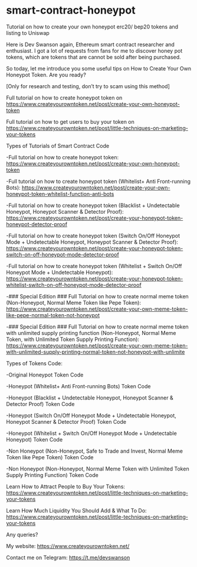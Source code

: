 # smart-contract-honeypot
Tutorial on how to create your own honeypot erc20/ bep20 tokens and listing to Uniswap

Here is Dev Swanson again, Ethereum smart contract researcher and enthusiast. I got a lot of requests from fans for me to discover honey pot tokens, which are tokens that are cannot be sold after being purchased.

So today, let me introduce you some useful tips on How to Create Your Own Honeypot Token. Are you ready?

[Only for research and testing, don’t try to scam using this method]


Full tutorial on how to create honeypot token on https://www.createyourowntoken.net/post/create-your-own-honeypot-token

Full tutorial on how to get users to buy your token on https://www.createyourowntoken.net/post/little-techniques-on-marketing-your-tokens



Types of Tutorials of Smart Contract Code

-Full tutorial on how to create honeypot token: https://www.createyourowntoken.net/post/create-your-own-honeypot-token

-Full tutorial on how to create honeypot token (Whitelist+ Anti Front-running Bots): https://www.createyourowntoken.net/post/create-your-own-honeypot-token-whitelist-function-anti-bots

-Full tutorial on how to create honeypot token (Blacklist + Undetectable Honeypot, Honeypot Scanner & Detector Proof): https://www.createyourowntoken.net/post/create-your-honeypot-token-honeypot-detector-proof

-Full tutorial on how to create honeypot token (Switch On/Off Honeypot Mode + Undetectable Honeypot, Honeypot Scanner & Detector Proof): https://www.createyourowntoken.net/post/create-your-honeypot-token-switch-on-off-honeypot-mode-detector-proof

-Full tutorial on how to create honeypot token (Whitelist + Switch On/Off Honeypot Mode + Undetectable Honeypot): https://www.createyourowntoken.net/post/create-your-honeypot-token-whitelist-switch-on-off-honeypot-mode-detector-proof

-### Special Edition ### Full Tutorial on how to create normal meme token (Non-Honeypot, Normal Meme Token like Pepe Token): https://www.createyourowntoken.net/post/create-your-own-meme-token-like-pepe-normal-token-not-honeypot

-### Special Edition ### Full Tutorial on how to create normal meme token with unlimited supply printing function (Non-Honeypot, Normal Meme Token, with Unlimited Token Supply Printing Function): https://www.createyourowntoken.net/post/create-your-own-meme-token-with-unlimited-supply-printing-normal-token-not-honeypot-with-unlimite



Types of Tokens Code:

-Original Honeypot Token Code

-Honeypot (Whitelist+ Anti Front-running Bots) Token Code

-Honeypot (Blacklist + Undetectable Honeypot, Honeypot Scanner & Detector Proof) Token Code

-Honeypot (Switch On/Off Honeypot Mode + Undetectable Honeypot, Honeypot Scanner & Detector Proof) Token Code

-Honeypot (Whitelist + Switch On/Off Honeypot Mode + Undetectable Honeypot) Token Code

-Non Honeypot (Non-Honeypot, Safe to Trade and Invest, Normal Meme Token like Pepe Token) Token Code

-Non Honeypot (Non-Honeypot, Normal Meme Token with Unlimited Token Supply Printing Function) Token Code



Learn How to Attract People to Buy Your Tokens: https://www.createyourowntoken.net/post/little-techniques-on-marketing-your-tokens 

Learn How Much Liquidity You Should Add & What To Do: https://www.createyourowntoken.net/post/little-techniques-on-marketing-your-tokens 



Any queries?

My website: https://www.createyourowntoken.net/

Contact me on Telegram: https://t.me/devswanson



